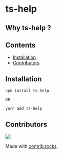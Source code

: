 # ts-help

## Why ts-help ?

## Contents

- [Installation](#installation)
- [Contributors](#contributors)

## Installation

```
npm install ts-help

OR

yarn add ts-help
```

## Contributors

<a href="https://github.com/Hurobaki/ts-help/graphs/contributors">
  <img src="https://contrib.rocks/image?repo=Hurobaki/ts-help" />
</a>

Made with [contrib.rocks](https://contrib.rocks).
